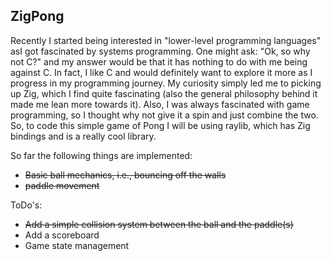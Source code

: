 ## ZigPong

Recently I started being interested in "lower-level programming languages" asI got fascinated by systems programming. One might ask: "Ok, so why not C?" and my answer would be that it has nothing to do with me being against C. In fact, I like C and would definitely want to explore it more as I progress in my programming journey. My curiosity simply led me to picking up Zig, which I find quite fascinating (also the general philosophy behind it made me lean more towards it). Also, I was always fascinated with game programming, so I thought why not give it a spin and just combine the two. So, to code this simple game of Pong I will be using raylib, which has Zig bindings and is a really cool library. 

So far the following things are implemented:
* ~~Basic ball mechanics, i.e., bouncing off the walls~~
* ~~paddle movement~~

ToDo's:
* ~~Add a simple collision system between the ball and the paddle(s)~~
* Add a scoreboard
* Game state management
